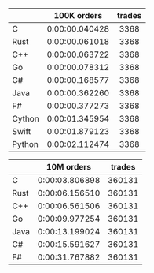 ||100K orders|trades|
-|:-:|:-:|
|C|0:00:00.040428|3368|
|Rust|0:00:00.061018|3368|
|C++|0:00:00.063722|3368|
|Go|0:00:00.078312|3368|
|C#|0:00:00.168577|3368|
|Java|0:00:00.362260|3368|
|F#|0:00:00.377273|3368|
|Cython|0:00:01.345954|3368|
|Swift|0:00:01.879123|3368|
|Python|0:00:02.112474|3368|


||10M orders|trades|
-|:-:|:-:|
|C|0:00:03.806898|360131|
|Rust|0:00:06.156510|360131|
|C++|0:00:06.561506|360131|
|Go|0:00:09.977254|360131|
|Java|0:00:13.199024|360131|
|C#|0:00:15.591627|360131|
|F#|0:00:31.767882|360131|


